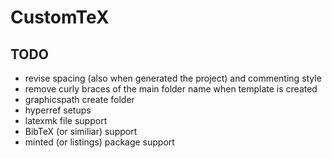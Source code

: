 # CustomTeX

## TODO
- revise spacing (also when generated the project) and commenting style
- remove curly braces of the main folder name when template is created
- graphicspath create folder
- hyperref setups
- latexmk file support
- BibTeX (or similiar) support
- minted (or listings) package support
